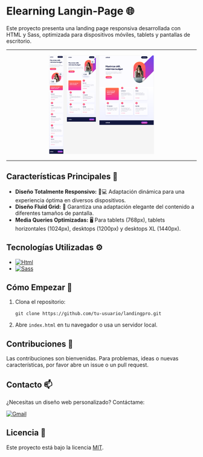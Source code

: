 # Elearning Langin-Page 🌐

Este proyecto presenta una landing page responsiva desarrollada con HTML y Sass, optimizada para dispositivos móviles, tablets y pantallas de escritorio.

---

<div align="center">
  <img src="layout.png" alt="Layout" width="55%"/>
</div>


---

## Características Principales 🚀

- **Diseño Totalmente Responsivo:** 📱💻 Adaptación dinámica para una experiencia óptima en diversos dispositivos.
- **Diseño Fluid Grid:** 🎨 Garantiza una adaptación elegante del contenido a diferentes tamaños de pantalla.
- **Media Queries Optimizadas:** 🖥️ Para tablets (768px), tablets horizontales (1024px), desktops (1200px) y desktops XL (1440px).

## Tecnologías Utilizadas ⚙️

- [![Html](https://img.shields.io/badge/HTML-white?style=for-the-badge&logo=html5&logoColor=white&labelColor=black&color=%23E34F26)](src/index.html)
- [![Sass](https://img.shields.io/badge/SASS-black?style=for-the-badge&logo=Sass&logoColor=white&labelColor=black&color=%23CC6699)](src/sass/)


## Cómo Empezar 🚀

1. Clona el repositorio:
   ```
   git clone https://github.com/tu-usuario/landingpro.git
   ```
2. Abre `index.html` en tu navegador o usa un servidor local.

## Contribuciones 🤝

Las contribuciones son bienvenidas. Para problemas, ideas o nuevas características, por favor abre un issue o un pull request.

## Contacto 📫

¿Necesitas un diseño web personalizado? Contáctame:

[![Gmail](https://img.shields.io/badge/Email%20personal-white?style=for-the-badge&logo=gmail&logoColor=white&label=israelcolladom%40gmail.com&labelColor=black&color=%23EA4335)](mailto:israelcolladom@gmail.com)

## Licencia 📜

Este proyecto está bajo la licencia [MIT](LICENSE).
